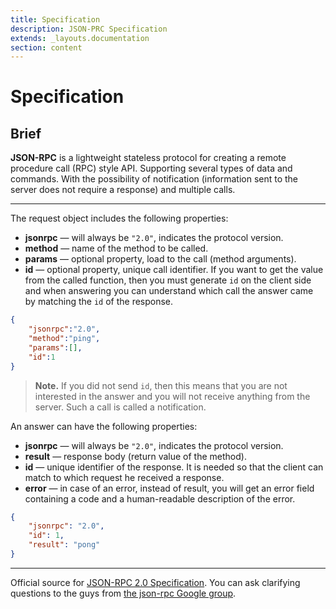 ```yaml
---
title: Specification
description: JSON-PRC Specification
extends: _layouts.documentation
section: content
---
```


# Specification 

## Brief

**JSON-RPC** is a lightweight stateless protocol for creating a remote procedure call (RPC) style API.
Supporting several types of data and commands. With the possibility of notification (information sent to the server does not require a response) and multiple calls.


----


The request object includes the following properties:

- **jsonrpc** — will always be `"2.0"`, indicates the protocol version.
- **method** — name of the method to be called.
- **params** — optional property, load to the call (method arguments).
- **id** — optional property, unique call identifier. If you want to get the value from the called function, then you must generate `id` on the client side and when answering you can understand which call the answer came by matching the `id` of the response.

```json
{
    "jsonrpc":"2.0",
    "method":"ping",
    "params":[],
    "id":1
}
```

> **Note.** If you did not send `id`, then this means that you are not interested in the answer and you will not receive anything from the server. Such a call is called a notification.


An answer can have the following properties:

- **jsonrpc** — will always be `"2.0"`, indicates the protocol version.
- **result** — response body (return value of the method).
- **id** — unique identifier of the response. It is needed so that the client can match to which request he received a response.
- **error** — in case of an error, instead of result, you will get an error field containing a code and a human-readable description of the error.

```json
{
    "jsonrpc": "2.0",
    "id": 1,
    "result": "pong"
}
```

----

Official source for [JSON-RPC 2.0 Specification](http://www.jsonrpc.org/specification). 
You can ask clarifying questions to the guys from [the json-rpc Google group](http://groups.google.com/group/json-rpc).
